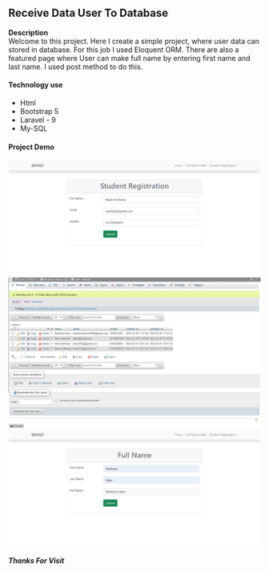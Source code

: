 
## Receive Data User To Database

<b>Description</b>  
 Welcome to this project. Here I create a simple project, where user data can stored in database. For this job I used Eloquent  ORM. There are also a featured page where User can make full name
 by entering first name and last name. I used post method to do this. 
   
   
#### Technology use
 - Html
 - Bootstrap 5
 - Laravel - 9
 - My-SQL
 
 #### Project Demo
 <img src="project-image/form_image_.png"/>
 <img src="project-image/database_image_.png" alt="">
 <img src="project-image/full_name_maker_image_post_method_.png" alt="">
 

##### Thanks For Visit
